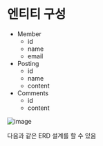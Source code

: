 # 엔티티 구성
* Member
  * id
  * name
  * email
* Posting
  * id
  * name
  * content
* Comments
  * id
  * content


![image](https://user-images.githubusercontent.com/74352543/223359999-c2d02eee-f5be-41cd-8f79-b8463d0392a6.png)

다음과 같은 ERD 설계를 할 수 있음
